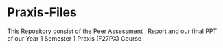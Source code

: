 # Praxis-Files
This Repository consist of the Peer Assessment , Report and our final PPT of our Year 1 Semester 1 Praxis (F27PX) Course
